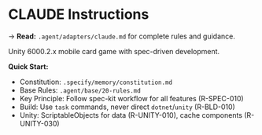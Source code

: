 # CLAUDE Instructions

→ **Read:** `.agent/adapters/claude.md` for complete rules and guidance.

Unity 6000.2.x mobile card game with spec-driven development.

**Quick Start:**
- Constitution: `.specify/memory/constitution.md`
- Base Rules: `.agent/base/20-rules.md`
- Key Principle: Follow spec-kit workflow for all features (R-SPEC-010)
- Build: Use `task` commands, never direct `dotnet`/`unity` (R-BLD-010)
- Unity: ScriptableObjects for data (R-UNITY-010), cache components (R-UNITY-030)

